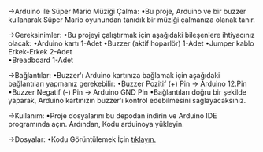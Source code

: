 →Arduino ile Süper Mario Müziği Çalma:
•Bu proje, Arduino ve bir buzzer kullanarak Süper Mario oyunundan tanıdık bir müziği çalmanıza olanak tanır.

→Gereksinimler:
•Bu projeyi çalıştırmak için aşağıdaki bileşenlere ihtiyacınız olacak:
•Arduino kartı 1-Adet
•Buzzer (aktif hoparlör) 1-Adet
•Jumper kablo Erkek-Erkek 2-Adet  
•Breadboard 1-Adet

→Bağlantılar:
•Buzzer'ı Arduino kartınıza bağlamak için aşağıdaki bağlantıları yapmanız gerekebilir:
•Buzzer Pozitif (+) Pin -> Arduino 12.Pin
•Buzzer Negatif (-) Pin -> Arduino GND Pin
•Bağlantıları doğru bir şekilde yaparak, Arduino kartınızın buzzer'ı kontrol edebilmesini sağlayacaksınız.

→Kullanım:
•Proje dosyalarını bu depodan indirin ve Arduino IDE programında açın. Ardından, Kodu arduinoya yükleyin.

→Dosyalar:
•Kodu Görüntülemek İçin [tıklayın.](https://github.com/Beratzz/Ardunio-Mario/blob/main/SuperMarioSong.ino)
